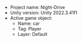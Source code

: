 <!-- UNITY CODE ASSIST INSTRUCTIONS START -->
- Project name: Night-Drive
- Unity version: Unity 2022.3.41f1
- Active game object:
  - Name: car
  - Tag: Player
  - Layer: Default
<!-- UNITY CODE ASSIST INSTRUCTIONS END -->